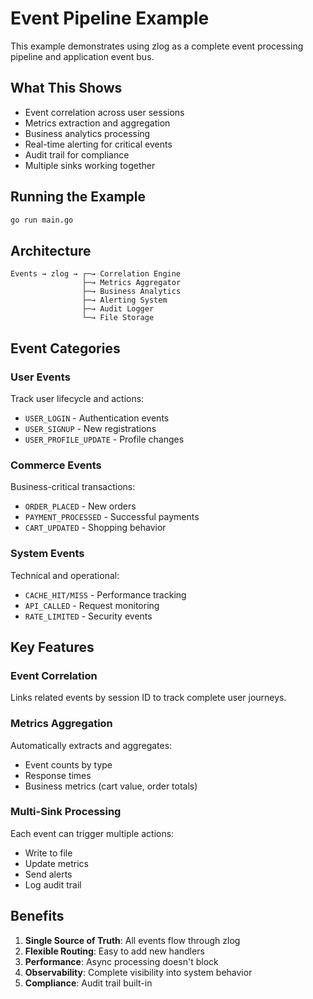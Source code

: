 # Event Pipeline Example

This example demonstrates using zlog as a complete event processing pipeline and application event bus.

## What This Shows

- Event correlation across user sessions
- Metrics extraction and aggregation
- Business analytics processing
- Real-time alerting for critical events
- Audit trail for compliance
- Multiple sinks working together

## Running the Example

```bash
go run main.go
```

## Architecture

```
Events → zlog → ┌─→ Correlation Engine
                ├─→ Metrics Aggregator
                ├─→ Business Analytics
                ├─→ Alerting System
                ├─→ Audit Logger
                └─→ File Storage
```

## Event Categories

### User Events
Track user lifecycle and actions:
- `USER_LOGIN` - Authentication events
- `USER_SIGNUP` - New registrations
- `USER_PROFILE_UPDATE` - Profile changes

### Commerce Events
Business-critical transactions:
- `ORDER_PLACED` - New orders
- `PAYMENT_PROCESSED` - Successful payments
- `CART_UPDATED` - Shopping behavior

### System Events
Technical and operational:
- `CACHE_HIT/MISS` - Performance tracking
- `API_CALLED` - Request monitoring
- `RATE_LIMITED` - Security events

## Key Features

### Event Correlation
Links related events by session ID to track complete user journeys.

### Metrics Aggregation
Automatically extracts and aggregates:
- Event counts by type
- Response times
- Business metrics (cart value, order totals)

### Multi-Sink Processing
Each event can trigger multiple actions:
- Write to file
- Update metrics
- Send alerts
- Log audit trail

## Benefits

1. **Single Source of Truth**: All events flow through zlog
2. **Flexible Routing**: Easy to add new handlers
3. **Performance**: Async processing doesn't block
4. **Observability**: Complete visibility into system behavior
5. **Compliance**: Audit trail built-in